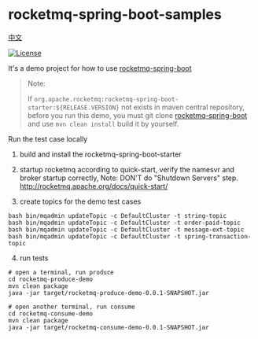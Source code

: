 # rocketmq-spring-boot-samples

[中文](./README_zh_CN.md)

[![License](https://img.shields.io/badge/license-Apache--2.0-blue.svg)](https://www.apache.org/licenses/LICENSE-2.0.html)

It's a demo project for how to use [rocketmq-spring-boot](https://github.com/apache/rocketmq-spring)

> Note:
>
> If `org.apache.rocketmq:rocketmq-spring-boot-starter:${RELEASE.VERSION}` not exists in maven central repository, before you run this demo, you must git clone [rocketmq-spring-boot](https://github.com/apache/rocketmq-spring) and use `mvn clean install` build it by yourself.

Run the test case locally
1. build and install the rocketmq-spring-boot-starter

2. startup rocketmq according to quick-start, verify the namesvr and broker startup correctly, Note: DON'T do "Shutdown Servers" step.
http://rocketmq.apache.org/docs/quick-start/

3. create topics for the demo test cases
```
bash bin/mqadmin updateTopic -c DefaultCluster -t string-topic
bash bin/mqadmin updateTopic -c DefaultCluster -t order-paid-topic
bash bin/mqadmin updateTopic -c DefaultCluster -t message-ext-topic
bash bin/mqadmin updateTopic -c DefaultCluster -t spring-transaction-topic
```
4. run tests

```
# open a terminal, run produce
cd rocketmq-produce-demo
mvn clean package
java -jar target/rocketmq-produce-demo-0.0.1-SNAPSHOT.jar

# open another terminal, run consume
cd rocketmq-consume-demo
mvn clean package
java -jar target/rocketmq-consume-demo-0.0.1-SNAPSHOT.jar
```
